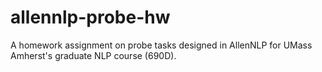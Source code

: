 # allennlp-probe-hw
A homework assignment on probe tasks designed in AllenNLP for UMass Amherst's graduate NLP course (690D).
